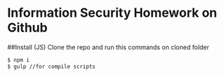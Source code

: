 # Information Security Homework on Github
##Install (JS)
Clone the repo and run this commands on cloned folder
```bash
$ npm i
$ gulp //for compile scripts
```
